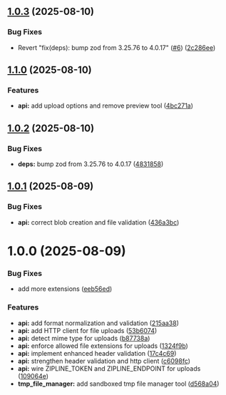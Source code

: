 ## [1.0.3](https://github.com/dorogoy/zipline-mcp/compare/v1.0.2...v1.0.3) (2025-08-10)


### Bug Fixes

* Revert "fix(deps): bump zod from 3.25.76 to 4.0.17" ([#6](https://github.com/dorogoy/zipline-mcp/issues/6)) ([2c286ee](https://github.com/dorogoy/zipline-mcp/commit/2c286eee6c6dafa93a22adb9d457031d13ec7487))

## [1.1.0](https://github.com/dorogoy/zipline-mcp/compare/v1.0.3...v1.1.0) (2025-08-10)


### Features

* **api:** add upload options and remove preview tool ([4bc271a](https://github.com/dorogoy/zipline-mcp/commit/4bc271adc9f0742b9ffe017e2a662473e51b304e))

## [1.0.2](https://github.com/dorogoy/zipline-mcp/compare/v1.0.1...v1.0.2) (2025-08-10)


### Bug Fixes

* **deps:** bump zod from 3.25.76 to 4.0.17 ([4831858](https://github.com/dorogoy/zipline-mcp/commit/4831858c24965d4416449aff6f2b1195f18a7ba9))

## [1.0.1](https://github.com/dorogoy/zipline-mcp/compare/v1.0.0...v1.0.1) (2025-08-09)


### Bug Fixes

* **api:** correct blob creation and file validation ([436a3bc](https://github.com/dorogoy/zipline-mcp/commit/436a3bc6ade63712b604b6c5c42ceaa518ece657))

# 1.0.0 (2025-08-09)


### Bug Fixes

* add more extensions ([eeb56ed](https://github.com/dorogoy/zipline-mcp/commit/eeb56ed0de4999bf63803bc5501b09766831dcc7))


### Features

* **api:** add format normalization and validation ([215aa38](https://github.com/dorogoy/zipline-mcp/commit/215aa386255e72db572d3de693e94c677d69054f))
* **api:** add HTTP client for file uploads ([53b6074](https://github.com/dorogoy/zipline-mcp/commit/53b607470ea8ecf03d828809c119807eb1d797f4))
* **api:** detect mime type for uploads ([b87738a](https://github.com/dorogoy/zipline-mcp/commit/b87738a7106a2a075ae9a06a50be0604d4a0149c))
* **api:** enforce allowed file extensions for uploads ([1324f9b](https://github.com/dorogoy/zipline-mcp/commit/1324f9bc9f5244b112b630fcfe4b7956c76f30ca))
* **api:** implement enhanced header validation ([17c4c69](https://github.com/dorogoy/zipline-mcp/commit/17c4c695b7c2d3744f1e2e3f1e9cb60e658d2364))
* **api:** strengthen header validation and http client ([c6098fc](https://github.com/dorogoy/zipline-mcp/commit/c6098fc8c18cb799973a5e2ee22172b4ca544e36))
* **api:** wire ZIPLINE_TOKEN and ZIPLINE_ENDPOINT for uploads ([109064e](https://github.com/dorogoy/zipline-mcp/commit/109064e6378ee7f00757c4851edc8ab524772b0f))
* **tmp_file_manager:** add sandboxed tmp file manager tool ([d568a04](https://github.com/dorogoy/zipline-mcp/commit/d568a04252614ba9b4803d5858c63f3c47ab0bf9))
